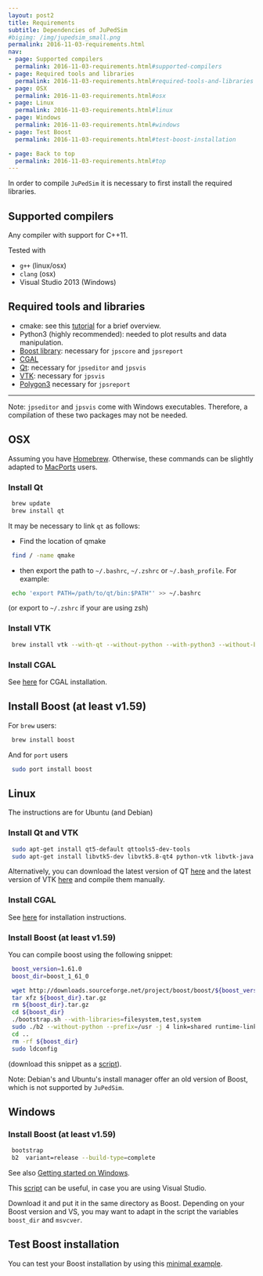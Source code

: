 ```yaml
---
layout: post2
title: Requirements
subtitle: Dependencies of JuPedSim
#bigimg: /img/jupedsim_small.png
permalink: 2016-11-03-requirements.html
nav:
- page: Supported compilers
  permalink: 2016-11-03-requirements.html#supported-compilers
- page: Required tools and libraries
  permalink: 2016-11-03-requirements.html#required-tools-and-libraries
- page: OSX
  permalink: 2016-11-03-requirements.html#osx
- page: Linux
  permalink: 2016-11-03-requirements.html#linux
- page: Windows
  permalink: 2016-11-03-requirements.html#windows
- page: Test Boost
  permalink: 2016-11-03-requirements.html#test-boost-installation

- page: Back to top
  permalink: 2016-11-03-requirements.html#top
---
```


In order to compile `JuPedSim` it is necessary to first install the required libraries.

## Supported compilers

Any compiler with support for C++11.

Tested with

- `g++` (linux/osx)
- `clang` (osx)
- Visual Studio 2013 (Windows)

## Required tools and libraries

- cmake: see this [tutorial](https://www.johnlamp.net/cmake-tutorial-1-getting-started.html) for a brief overview.
- Python3 (highly recommended): needed to plot results and data manipulation.
- [Boost library](http://www.boost.org/): necessary for `jpscore` and `jpsreport`
- [CGAL](https://www.cgal.org/)
- [Qt](https://www.qt.io/): necessary for `jpseditor` and `jpsvis`
- [VTK](http://www.vtk.org/): necessary for `jpsvis`
- [Polygon3](https://www.j-raedler.de/projects/polygon/) necessary for `jpsreport`

***

Note:
`jpseditor` and `jpsvis` come with Windows executables.
Therefore, a compilation of these two packages may not be needed.

## OSX

Assuming you have [Homebrew](http://brew.sh/). Otherwise, these commands
can be slightly adapted to [MacPorts](https://www.macports.org/) users.

### Install Qt

```bash
 brew update
 brew install qt
```

It may be necessary to link `qt` as follows:

- Find the location of qmake
```bash
 find / -name qmake
```

- then export the path to `~/.bashrc`, `~/.zshrc` or `~/.bash_profile`. For example:
```bash
 echo 'export PATH=/path/to/qt/bin:$PATH"' >> ~/.bashrc
```
(or export to `~/.zshrc` if your are using zsh)


### Install VTK

```bash
 brew install vtk --with-qt --without-python --with-python3 --without-boost  --build-from-source
```

### Install CGAL
See [here](https://www.cgal.org/download/macosx.html) for CGAL installation.


## Install Boost (at least v1.59)

For `brew` users:

```bash
 brew install boost
```

And for `port` users

```bash
 sudo port install boost
```


## Linux
The instructions are for Ubuntu (and Debian)

### Install Qt and VTK

```bash
 sudo apt-get install qt5-default qttools5-dev-tools
 sudo apt-get install libvtk5-dev libvtk5.8-qt4 python-vtk libvtk-java
```

Alternatively, you can download the latest version of QT [here](https://www.qt.io/download/)
and the latest version of VTK [here](http://www.vtk.org/download/) and compile them manually.

### Install CGAL

See [here](https://www.cgal.org/download/linux.htmlhttps://www.cgal.org/download/linux.html) for installation instructions.

### Install Boost (at least v1.59)

You can compile boost using the following snippet:

```bash
 boost_version=1.61.0
 boost_dir=boost_1_61_0

 wget http://downloads.sourceforge.net/project/boost/boost/${boost_version}/${boost_dir}.tar.gz
 tar xfz ${boost_dir}.tar.gz
 rm ${boost_dir}.tar.gz
 cd ${boost_dir}
 ./bootstrap.sh --with-libraries=filesystem,test,system
 sudo ./b2 --without-python --prefix=/usr -j 4 link=shared runtime-link=shared install
 cd ..
 rm -rf ${boost_dir}
 sudo ldconfig
```

(download this snippet as a [script](https://gitlab.version.fz-juelich.de/jupedsim/jpscore/snippets/7)).


Note: Debian's and Ubuntu's install manager offer an old version of Boost, which is not supported by `JuPedSim`.



## Windows

### Install Boost (at least v1.59)

```bash
 bootstrap
 b2  variant=release --build-type=complete
```

See also [Getting started on Windows](http://www.boost.org/doc/libs/1_65_1/more/getting_started/windows.html).

This [script](https://gitlab.version.fz-juelich.de/jupedsim/jpscore/snippets/18) can be useful, in case you are using
Visual Studio.

Download it and put it in the same directory as Boost. Depending on your Boost version and VS,
you may want to adapt in the script the variables `boost_dir` and `msvcver`.


## Test Boost installation

You can test your Boost installation by using this [minimal example](2016-11-04-boost.html).
